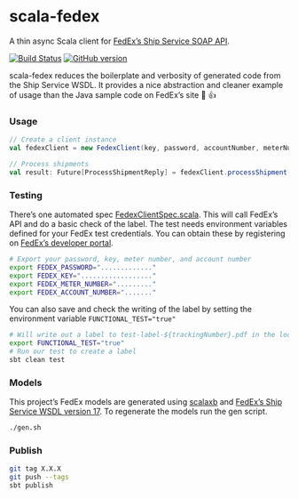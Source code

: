 # scala-fedex
A thin async Scala client for [FedEx’s Ship Service SOAP API](https://www.fedex.com/us/developer/web-services/process.html). 

[![Build Status](https://travis-ci.org/gilt/scala-fedex.svg?branch=master)](https://travis-ci.org/gilt/scala-fedex)
[![GitHub version](https://badge.fury.io/gh/gilt%2Fscala-fedex.svg)](https://badge.fury.io/gh/gilt%2Fscala-fedex)

scala-fedex reduces the boilerplate and verbosity of generated code from the Ship Service WSDL. It provides a nice abstraction and cleaner example of usage than the Java sample code on FedEx’s site 🌸 👍

### Usage

```scala
// Create a client instance
val fedexClient = new FedexClient(key, password, accountNumber, meterNumber)

// Process shipments
val result: Future[ProcessShipmentReply] = fedexClient.processShipment(requestedShipment)
```

### Testing
There’s one automated spec [FedexClientSpec.scala](https://github.com/gilt/scala-fedex/blob/master/src/test/scala/com/gilt/fedex/FedexClientSpec.scala). This will call FedEx’s API and do a basic check of the label. The test needs environment variables defined for your FedEx test credentials. You can obtain these by registering on [FedEx’s developer portal](http://www.fedex.com/us/developer/web-services/index.html).
```bash
# Export your password, key, meter number, and account number
export FEDEX_PASSWORD="............."
export FEDEX_KEY=".................."
export FEDEX_METER_NUMBER="........."
export FEDEX_ACCOUNT_NUMBER="......."
```


You can also save and check the writing of the label by setting the environment variable `FUNCTIONAL_TEST="true"`

```bash
# Will write out a label to test-label-${trackingNumber}.pdf in the local directory
export FUNCTIONAL_TEST="true"
# Run our test to create a label
sbt clean test
```

### Models
This project’s FedEx models are generated using [scalaxb](https://github.com/eed3si9n/scalaxb) and [FedEx’s Ship Service WSDL version 17](https://github.com/gilt/scala-fedex/blob/master/ShipService_v17.wsdl). To regenerate the models run the gen script.

```bash
./gen.sh
```

### Publish
```bash
git tag X.X.X
git push --tags
sbt publish
```
